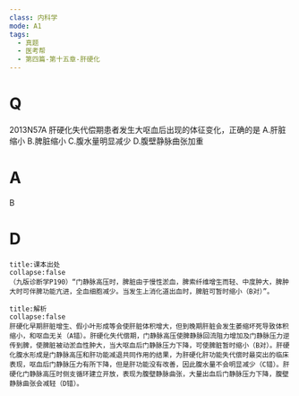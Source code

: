 ```yaml
---
class: 内科学
mode: A1
tags:
  - 真题
  - 医考帮
  - 第四篇-第十五章-肝硬化
---
```


# Q
2013N57A 肝硬化失代偿期患者发生大呕血后出现的体征变化，正确的是
A.肝脏缩小
B.脾脏缩小
C.腹水量明显减少
D.腹壁静脉曲张加重

# A
B
# D
```ad-note
title:课本出处
collapse:false
（九版诊断学P190）“门静脉高压时，脾脏由于慢性淤血，脾索纤维增生而轻、中度肿大，脾肿大时可伴脾功能亢进，全血细胞减少。当发生上消化道出血时，脾脏可暂时缩小（B对）”。
```

```ad-summary
title:解析
collapse:false
肝硬化早期肝脏增生、假小叶形成等会使肝脏体积增大，但到晚期肝脏会发生萎缩坏死导致体积缩小，和呕血无关（A错）。肝硬化失代偿期，门静脉高压使脾静脉回流阻力增加及门静脉压力逆传到脾，使脾脏被动淤血性肿大，当大呕血后门静脉压力下降，可使脾脏暂时缩小（B对）。肝硬化腹水形成是门静脉高压和肝功能减退共同作用的结果，为肝硬化肝功能失代偿时最突出的临床表现，呕血后门静脉压力有所下降，但是肝功能没有改善，因此腹水量不会明显减少（C错）。肝硬化门静脉高压时侧支循环建立开放，表现为腹壁静脉曲张，大量出血后门静脉压力下降，腹壁静脉曲张会减轻（D错）。
```

